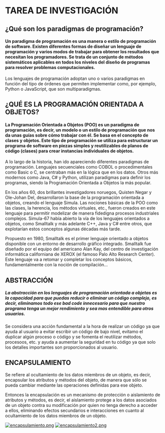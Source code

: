 # TAREA DE INVESTIGACIÓN 
## ¿Qué son los paradigmas de programación?
#### Un paradigma de programación es una manera o estilo de programación de software. Existen diferentes formas de diseñar un lenguaje de programación y varios modos de trabajar para obtener los resultados que necesitan los programadores.  Se trata de un conjunto de métodos sistemáticos aplicables en todos los niveles del diseño de programas para resolver problemas computacionales.
Los lenguajes de programación adoptan uno o varios paradigmas en función del tipo de órdenes que permiten implementar como, por ejemplo, Python o JavaScript, que son multiparadigmas.


## **¿QUÉ ES LA PROGRAMACIÓN ORIENTADA A OBJETOS?**
#### La Programación Orientada a Objetos (POO) es un paradigma de programación, es decir, un modelo o un estilo de programación que nos da unas guías sobre cómo trabajar con él. Se basa en el concepto de clases y objetos. Este tipo de programación se utiliza para estructurar un programa de software en piezas simples y reutilizables de planos de código (clases) para crear instancias individuales de objetos. 

A lo largo de la historia, han ido apareciendo diferentes paradigmas de programación. Lenguajes secuenciales como COBOL o procedimentales como Basic o C, se centraban más en la lógica que en los datos. Otros más modernos como Java, C# y Python, utilizan paradigmas para definir los programas, siendo la Programación Orientada a Objetos la más popular. 

En los años 60, dos brillantes investigadores noruegos, Quisten Negar y Ole-Johan Del, desarrollaron la base de la programación orientada a objetos, creando el lenguaje Simula. Las nociones básicas de la POO como las clases, la herencia, los métodos virtuales, etc., fueron creados en este lenguaje para permitir modelizar de manera fidedigna procesos industriales complejos. Simula-67 había abierto la vía de los lenguajes orientados a objetos, como Smalltalk y más adelante C++, Java y C# entre otros, que explotarían estos conceptos algunas décadas más tarde.

Propuesto en 1980, Smalltalk es el primer lenguaje orientado a objetos disponible con un entorno de desarrollo gráfico integrado. Smalltalk fue diseñado por el equipo del americano Alan Kay, del centro de investigación informática californiana de XEROX (el famoso Palo Alto Research Center). Este lenguaje va a retomar y completar los conceptos básicos, fundamentalmente con la noción de compilación...


## ABSTRACCIÓN 
##### La abstracción en los lenguajes de programación orientada a objetas es la capacidad para que puedas reducir o eliminar un código complejo, es decir, eliminamos todo ese bad code innecesario para que nuestro programa tenga un mejor rendimiento y sea mas entendible para otros usuarios. 

Se considera una acción fundamental a la hora de realizar un código ya que ayuda al usuario a evitar escribir un código de bajo nivel, evitamo el duplicar algún proceso o código y se fomenta el reutilizar métodos, procesoos, etc. y ayuda a aumentar la seguridad en tu código ya que solo los detalles importantes son proporcionados al usuario.






## ENCAPSULAMIENTO 
Se refiere al ocultamiento de los datos miembros de un objeto, es decir, encapsular los atributos y métodos del objeto, de manera que sólo se pueda cambiar mediante las operaciones definidas para ese objeto.

Entonces la encapsulación es un mecanismo de protección o aislamiento de atributos y métodos, es decir, el aislamiento protege a los datos asociados de un objeto contra su modificación por quien no tenga derecho a acceder a ellos, eliminando efectos secundarios e interacciones en cuanto al ocultamiento de los datos miembros de un objeto.

[![encapsulamiento.png](https://i.postimg.cc/rwNnfJCs/encapsulamiento.png)](https://postimg.cc/jDC45y1Y)
[![encapsulamiento2.png](https://i.postimg.cc/qRz1Mdf6/encapsulamiento2.png)](https://postimg.cc/2bNQ2MSC)


